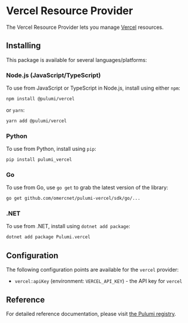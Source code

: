 # Vercel Resource Provider

The Vercel Resource Provider lets you manage [Vercel](https://vercel.com) resources.

## Installing

This package is available for several languages/platforms:

### Node.js (JavaScript/TypeScript)

To use from JavaScript or TypeScript in Node.js, install using either `npm`:

```bash
npm install @pulumi/vercel
```

or `yarn`:

```bash
yarn add @pulumi/vercel
```

### Python

To use from Python, install using `pip`:

```bash
pip install pulumi_vercel
```

### Go

To use from Go, use `go get` to grab the latest version of the library:

```bash
go get github.com/omercnet/pulumi-vercel/sdk/go/...
```

### .NET

To use from .NET, install using `dotnet add package`:

```bash
dotnet add package Pulumi.vercel
```

## Configuration

The following configuration points are available for the `vercel` provider:

- `vercel:apiKey` (environment: `VERCEL_API_KEY`) - the API key for `vercel`

## Reference

For detailed reference documentation, please visit [the Pulumi registry](https://www.pulumi.com/registry/packages/vercel/api-docs/).
